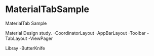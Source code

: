# MaterialTabSample
MaterialTab Sample

Material Design study.
  -CoordinatorLayout
  -AppBarLayout
  -Toolbar
  -TabLayout
  -ViewPager
  
  Libray 
    -ButterKnife
